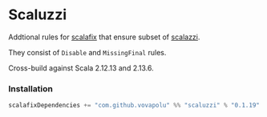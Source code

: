 # Scaluzzi

Addtional rules for [scalafix](https://github.com/scalacenter/scalafix) that ensure subset of [scalazzi](https://github.com/scalaz/scalazzi). 

They consist of `Disable` and `MissingFinal` rules. 

Cross-build against Scala 2.12.13 and 2.13.6.

### Installation 

```sbt
scalafixDependencies += "com.github.vovapolu" %% "scaluzzi" % "0.1.19"
```
